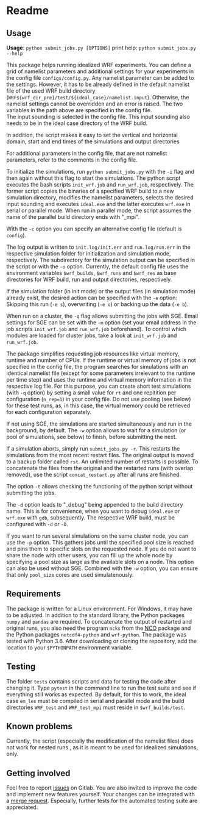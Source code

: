 # Readme
## Usage

**Usage**: `python submit_jobs.py [OPTIONS]`
print help: `python submit_jobs.py --help`

This package helps running idealized WRF experiments. You can define a grid of namelist parameters and additional settings for your experiments in the config file `configs/config.py`. Any namelist parameter can be added to the settings. However, it has to be already defined in the default namelist file of the used WRF build directory (`WRF${wrf_dir_pre}/test/${ideal_case}/namelist.input`). Otherwise, the namelist settings cannot be overridden and an error is raised. The two variables in the path above are specified in the config file.  
The input sounding is selected in the config file. This input sounding also needs to be in the ideal case directory of the WRF build.

In addition, the script makes it easy to set the vertical and horizontal domain, start and end times of the simulations and output directories

For additional parameters in the config file, that are not namelist parameters, refer to the comments in the config file.

To initialize the simulations, run `python submit_jobs.py` with the `-i` flag and then again without this flag to start the simulations. The python script executes the bash scripts `init_wrf.job` and `run_wrf.job`, respectively. The former script copies the binaries of a specified WRF build to a new simulation directory, modifies the namelist parameters, selects the desired input sounding and executes `ideal.exe` and the latter executes `wrf.exe` in serial or parallel mode.
When run in parallel mode, the script assumes the name of the parallel build directory ends with "_mpi".

With the `-c` option you can specify an alternative config file (default is `config`).

The log output is written to `init.log/init.err` and `run.log/run.err` in the respective simulation folder for initialization and simulation mode, respectively. The subdirectory for the simulation output can be specified in the script or with the `-o` option. Currently, the default config file uses the environment variables `$wrf_builds`, `$wrf_runs` and `$wrf_res` as base directories for WRF build, run and output directories, respectively.

If the simulation folder (in init mode) or the output files (in simulation mode) already exist, the desired action can be specified with the `-e` option: Skipping this run (`-e s`), overwriting (`-e o`) or backing up the data (`-e b`).

When run on a cluster, the `-q` flag allows submitting the jobs with SGE. Email settings for SGE can be set with the  `-m` option (set your email address in the job scripts `init_wrf.job` and `run_wrf.job` beforehand). To control which modules are loaded for cluster jobs, take a look at `init_wrf.job` and `run_wrf.job`.

The package simplifies requesting job resources like virtual memory, runtime and number of CPUs. If the runtime or virtual memory of jobs is not specified in the config file, the program searches for simulations with an identical namelist file (except for some parameters irrelevant to the runtime per time step) and uses the runtime and virtual memory information in the respective log file. For this purpose, you can create short test simulations (with `-q` option) by setting a small value for `rt` and one repitition per configuration (`n_rep=1`) in your config file. Do not use pooling (see below) for these test runs, as, in this case, the virtual memory could be retrieved for each configuration separately.

If not using SGE, the simulations are started simultaneously and run in the background, by default. The `-w` option allows to wait for a simulation (or pool of simulations, see below) to finish, before submitting the next. 

If a simulation aborts, simply run `submit_jobs.py -r`. This restarts the simulations from the most recent restart files. The original output is moved to a backup folder called `rst`. An unlimited number of restarts is possible. To concatenate the files from the original and the restarted runs (with overlap removed), use the script `concat_restart.py` after all runs are finished.

The option `-t` allows checking the functioning of the python script without submitting the jobs.

The `-d` option leads to "_debug" being appended to the build directory name. This is for convenience, when you want to debug `ideal.exe` or `wrf.exe` with `gdb`, subsequently. The respective WRF build, must be configured with `-d` or `-D`. 

If you want to run several simulations on the same cluster node, you can use the `-p` option. This gathers jobs until the specified pool size is reached and pins them to specific slots on the requested node. If you do not want to share the node with other users, you can fill up the whole node by specifying a pool size as large as the available slots on a node.
This option can also be used without SGE. Combined with the `-w` option, you can ensure that only `pool_size` cores are used simulatenously.

## Requirements
The package is written for a Linux environment. For Windows, it may have to be adjusted.
In addition to the standard library, the Python packages `numpy` and `pandas` are required. To concatenate the output of restarted and original runs, you also need the program `ncks` from the [NCO](http://nco.sourceforge.net/) package and the Python packages `netcdf4-python` and `wrf-python`.
The package was tested with Python 3.6.
After downloading or cloning the repository, add the location to your `$PYTHONPATH` environment variable.

## Testing
The folder `tests` contains scripts and data for testing the code after changing it.
Type `pytest` in the command line to run the test suite and see if everything still works as expected.
By default, for this to work, the ideal case `em_les` must be compiled in serial and parallel mode and the build directories `WRF_test` and `WRF_test_mpi` must reside in `$wrf_builds/test`.

## Known problems
Currently, the script (especially the modification of the namelist files) does not work for nested runs , as it is meant to be used for idealized simulations, only.

## Getting involved
Feel free to report [issues](https://git.uibk.ac.at/csat8800/run_wrf/issues) on Gitlab.
You are also invited to improve the code and implement new features yourself. Your changes can be integrated with a [merge request](https://git.uibk.ac.at/csat8800/run_wrf/merge_requests).
Especially, further tests for the automated testing suite are appreciated.
